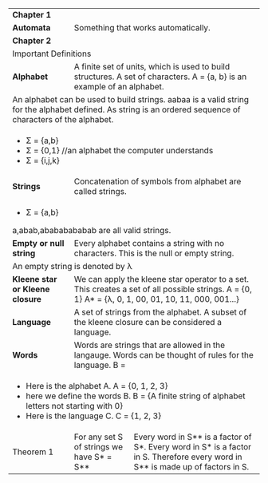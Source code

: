 <table>
	<tr>
		<td colspan="3"><b>Chapter 1</b></td>
	</tr>
	<tr>
		<td><b>Automata</b></td>
		<td colspan="2">Something that works automatically.</td>
	</tr>
	<tr>
		<td colspan="3"><b>Chapter 2</b></td>
	</tr>
	<tr>
		<td colspan="3">Important Definitions</td>
	</tr>
	<tr>
		<td><b>Alphabet</b></td>
		<td colspan="2">A finite set of units, which is used to build structures. A set of characters. A = {a, b} is an example of an alphabet.</td>
	</tr>
	<tr>
		<td colspan="3">An alphabet can be used to build strings. aabaa is a valid string for the alphabet defined. As string is an ordered sequence of characters of the alphabet. </td>
	</tr>
	<tr>
		<td colspan="3">
			<ul>
				<li>&Sigma; = {a,b}</li>
				<li>&Sigma; = {0,1} //an alphabet the computer understands</li>
				<li>&Sigma; = {i,j,k}</li>
			</ul>
		 </td>
	</tr>
	<tr>
		<td><b>Strings</b></td>
		<td colspan="2">Concatenation of symbols from alphabet are called strings.</td>
	</tr>
	<tr>
		<td colspan="3">
			<ul>
				<li>&Sigma; = {a,b}</li>
			</ul>
			a,abab,abababababab are all valid strings.
		 </td>
	</tr>
	<tr>
		<td><b>Empty or null string</b></td>
		<td colspan="2">Every alphabet contains a string with no characters. This is the null or empty string.</td>
	</tr>
	<tr>
		<td colspan="3">An empty string is denoted by λ </td>
	</tr>
	<tr>
		<td><b>Kleene star or Kleene closure</b></td>
		<td colspan="2">We can apply the kleene star operator to a set. This creates a set of all possible strings. A = {0, 1} A* = {λ, 0, 1, 00, 01, 10,  11, 000, 001...} </td>
	</tr>
	<tr>
		<td><b>Language</b></td>
		<td colspan="2">A set of strings from the alphabet. A subset of the kleene closure can be considered a language.</td>
	</tr>
	<tr>
		<td><b>Words</b></td>
		<td colspan="2">Words are strings that are allowed in the langauge. Words can be thought of rules for the language.   B = </td>
	</tr>
	<tr>
		<td colspan="3">
			<ul>
				<li>Here is the alphabet A. A = {0, 1, 2, 3}</li>
				<li>here we define the words B. B = {A finite string of alphabet letters not starting with 0}</li>
				<li>Here is the language C. C = {1, 2, 3}</li>
			</ul>
		</td>
	</tr>
	<tr>
		<td>Theorem 1</td>
		<td>For any set S of strings we have S* = S**</td>
		<td>Every word in S** is a factor of S*. Every word in S* is a factor in S. Therefore every word in S** is made up of factors in S.</td>
	</tr>
</table>